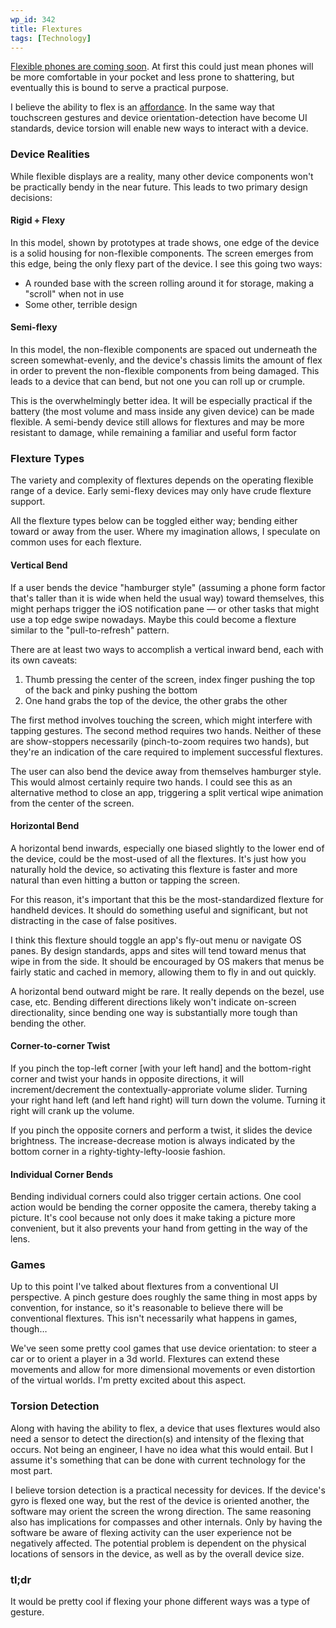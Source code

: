 ```yaml
---
wp_id: 342
title: Flextures
tags: [Technology]
---
```


[Flexible phones are coming soon](http://www.bbc.co.uk/news/technology-20526577). At first this could just mean phones will be more comfortable in your pocket and less prone to shattering, but eventually this is bound to serve a practical purpose.

I believe the ability to flex is an [affordance](http://en.wikipedia.org/wiki/Affordance). In the same way that touchscreen gestures and device orientation-detection have become UI standards, device torsion will enable new ways to interact with a device.

### Device Realities
While flexible displays are a reality, many other device components won't be practically bendy in the near future. This leads to two primary design decisions:

#### Rigid + Flexy
In this model, shown by prototypes at trade shows, one edge of the device is a solid housing for non-flexible components. The screen emerges from this edge, being the only flexy part of the device. I see this going two ways:

  * A rounded base with the screen rolling around it for storage, making a "scroll" when not in use
  * Some other, terrible design

#### Semi-flexy
In this model, the non-flexible components are spaced out underneath the screen somewhat-evenly, and the device's chassis limits the amount of flex in order to prevent the non-flexible components from being damaged. This leads to a device that can bend, but not one you can roll up or crumple.

This is the overwhelmingly better idea. It will be especially practical if the battery (the most volume and mass inside any given device) can be made flexible. A semi-bendy device still allows for flextures and may be more resistant to damage, while remaining a familiar and useful form factor

### Flexture Types
The variety and complexity of flextures depends on the operating flexible range of a device. Early semi-flexy devices may only have crude flexture support.

All the flexture types below can be toggled either way; bending either toward or away from the user. Where my imagination allows, I speculate on common uses for each flexture.

#### Vertical Bend
If a user bends the device "hamburger style" (assuming a phone form factor that's taller than it is wide when held the usual way) toward themselves, this might perhaps trigger the iOS notification pane — or other tasks that might use a top edge swipe nowadays. Maybe this could become a flexture similar to the "pull-to-refresh" pattern.

There are at least two ways to accomplish a vertical inward bend, each with its own caveats:

  1. Thumb pressing the center of the screen, index finger pushing the top of the back and pinky pushing the bottom
  2. One hand grabs the top of the device, the other grabs the other

The first method involves touching the screen, which might interfere with tapping gestures. The second method requires two hands. Neither of these are show-stoppers necessarily (pinch-to-zoom requires two hands), but they're an indication of the care required to implement successful flextures.

The user can also bend the device away from themselves hamburger style. This would almost certainly require two hands. I could see this as an alternative method to close an app, triggering a split vertical wipe animation from the center of the screen.

#### Horizontal Bend
A horizontal bend inwards, especially one biased slightly to the lower end of the device, could be the most-used of all the flextures. It's just how you naturally hold the device, so activating this flexture is faster and more natural than even hitting a button or tapping the screen.

For this reason, it's important that this be the most-standardized flexture for handheld devices. It should do something useful and significant, but not distracting in the case of false positives.

I think this flexture should toggle an app's fly-out menu or navigate OS panes. By design standards, apps and sites will tend toward menus that wipe in from the side. It should be encouraged by OS makers that menus be fairly static and cached in memory, allowing them to fly in and out quickly.

A horizontal bend outward might be rare. It really depends on the bezel, use case, etc. Bending different directions likely won't indicate on-screen directionality, since bending one way is substantially more tough than bending the other.

#### Corner-to-corner Twist
If you pinch the top-left corner [with your left hand] and the bottom-right corner and twist your hands in opposite directions, it will increment/decrement the contextually-approriate volume slider. Turning your right hand left (and left hand right) will turn down the volume. Turning it right will crank up the volume.

If you pinch the opposite corners and perform a twist, it slides the device brightness. The increase-decrease motion is always indicated by the bottom corner in a righty-tighty-lefty-loosie fashion.

#### Individual Corner Bends
Bending individual corners could also trigger certain actions. One cool action would be bending the corner opposite the camera, thereby taking a picture. It's cool because not only does it make taking a picture more convenient, but it also prevents your hand from getting in the way of the lens.

### Games
Up to this point I've talked about flextures from a conventional UI perspective. A pinch gesture does roughly the same thing in most apps by convention, for instance, so it's reasonable to believe there will be conventional flextures. This isn't necessarily what happens in games, though…

We've seen some pretty cool games that use device orientation: to steer a car or to orient a player in a 3d world. Flextures can extend these movements and allow for more dimensional movements or even distortion of the virtual worlds. I'm pretty excited about this aspect.

### Torsion Detection
Along with having the ability to flex, a device that uses flextures would also need a sensor to detect the direction(s) and intensity of the flexing that occurs. Not being an engineer, I have no idea what this would entail. But I assume it's something that can be done with current technology for the most part.

I believe torsion detection is a practical necessity for devices. If the device's gyro is flexed one way, but the rest of the device is oriented another, the software may orient the screen the wrong direction. The same reasoning also has implications for compasses and other internals. Only by having the software be aware of flexing activity can the user experience not be negatively affected. The potential problem is dependent on the physical locations of sensors in the device, as well as by the overall device size.

### tl;dr
It would be pretty cool if flexing your phone different ways was a type of gesture.